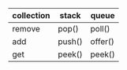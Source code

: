 |collection|stack|queue|
|---|---|---|
|remove|pop()|poll()|
|add|push()|offer()|
|get|peek()|peek()|


